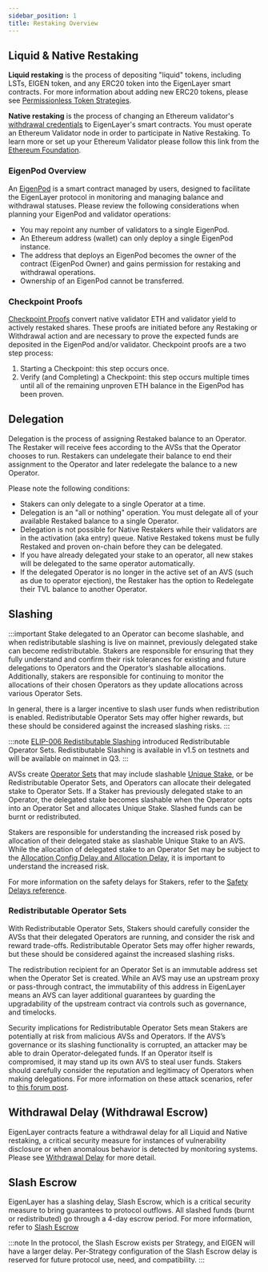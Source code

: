 ```yaml
---
sidebar_position: 1
title: Restaking Overview
---
```



## **Liquid & Native Restaking**

**Liquid restaking** is the process of depositing "liquid" tokens, including LSTs, EIGEN token, and any ERC20 token into the EigenLayer smart contracts. For more information about adding new ERC20 tokens, please see [Permissionless Token Strategies](/docs/developers/HowTo/build/avs-permissionlesss.md).

**Native restaking** is the process of changing an Ethereum validator's[ withdrawal credentials](https://notes.ethereum.org/@launchpad/withdrawals-faq#Q-What-are-withdrawals) to EigenLayer's smart contracts. You must operate an Ethereum Validator node in order to participate in Native Restaking. To learn more or set up your Ethereum Validator please follow this link from the[ Ethereum Foundation](https://launchpad.ethereum.org/).

### EigenPod Overview 

An [EigenPod](https://github.com/Layr-Labs/eigenlayer-contracts/blob/master/docs/core/EigenPodManager.md) is a smart contract managed by users, designed to facilitate the EigenLayer protocol in monitoring and managing balance and withdrawal statuses. Please review the following considerations when planning your EigenPod and validator operations:

- You may repoint any number of validators to a single EigenPod.
- An Ethereum address (wallet) can only deploy a single EigenPod instance.
- The address that deploys an EigenPod becomes the owner of the contract (EigenPod Owner) and gains permission for restaking and withdrawal operations.
- Ownership of an EigenPod cannot be transferred.

### Checkpoint Proofs

[Checkpoint Proofs](https://github.com/Layr-Labs/eigenlayer-contracts/blob/dev/docs/core/EigenPod.md#checkpointing-validators) convert native validator ETH and validator yield to actively restaked shares. These proofs are initiated 
before any Restaking or Withdrawal action and are necessary to prove the expected funds are deposited in the EigenPod and/or validator. 
Checkpoint proofs are a two step process:
1. Starting a Checkpoint: this step occurs once.
1. Verify (and Completing) a Checkpoint: this step occurs multiple times until all of the remaining unproven ETH balance in the 
EigenPod has been proven.

## Delegation

Delegation is the process of assigning Restaked balance to an Operator. The Restaker will receive fees according to the AVSs 
that the Operator chooses to run. Restakers can undelegate their balance to end their assignment to the Operator and later 
redelegate the balance to a new Operator.

Please note the following conditions:
- Stakers can only delegate to a single Operator at a time.
- Delegation is an "all or nothing" operation. You must delegate all of your available Restaked balance to a single Operator.
- Delegation is not possible for Native Restakers while their validators are in the activation (aka entry) queue. Native Restaked 
tokens must be fully Restaked and proven on-chain before they can be delegated.
- If you have already delegated your stake to an operator, all new stakes will be delegated to the same operator automatically.
- If the delegated Operator is no longer in the active set of an AVS (such as due to operator ejection), the Restaker has 
the option to Redelegate their TVL balance to another Operator.

## Slashing 

:::important
Stake delegated to an Operator can become slashable, and when redistributable slashing is live on mainnet, previously delegated
stake can become redistributable. Stakers are responsible for ensuring that they fully understand and confirm 
their risk tolerances for existing and future delegations to Operators and the Operator’s slashable allocations. Additionally, 
stakers are responsible for continuing to monitor the allocations of their chosen Operators as they update allocations across 
various Operator Sets.

In general, there is a larger incentive to slash user funds when redistribution is enabled. Redistributable Operator Sets
may offer higher rewards, but these should be considered against the increased slashing risks.
:::

:::note
[ELIP-006 Redistibutable Slashing](https://github.com/eigenfoundation/ELIPs/blob/main/ELIPs/ELIP-006.md) introduced Redistributable Operator Sets. 
Redistibutable Slashing is available in v1.5 on testnets and will be available on mainnet in Q3.
:::

AVSs create [Operator Sets](../../eigenlayer/concepts/operator-sets/operator-sets-concept.md) that may include slashable
[Unique Stake](../../eigenlayer/concepts/slashing/unique-stake.md), or be Redistributable Operator Sets, and Operators can 
allocate their delegated stake to Operator Sets. If a Staker has previously delegated stake to an Operator, the delegated stake 
becomes slashable when the Operator opts into an Operator Set and allocates Unique Stake. Slashed funds can be burnt or
redistributed.

Stakers are responsible for understanding the increased risk posed by allocation of their delegated stake as slashable
Unique Stake to an AVS. While the allocation of delegated stake to an Operator Set may be subject to the [Allocation Config
Delay and Allocation Delay](../../eigenlayer/reference/safety-delays-reference.md), it is important to understand the increased risk.

For more information on the safety delays for Stakers, refer to the [Safety Delays reference](../../eigenlayer/reference/safety-delays-reference.md).

### Redistributable Operator Sets

With Redistributable Operator Sets, Stakers should carefully consider the AVSs that their delegated Operators are running, 
and consider the risk and reward trade-offs. Redistributable Operator Sets may offer higher rewards, but these should be considered
against the increased slashing risks.

The redistribution recipient for an Operator Set is an immutable address set when the Operator Set is created. While an AVS
may use an upstream proxy or pass-through contract, the immutability of this address in EigenLayer means an AVS can layer 
additional guarantees by guarding the upgradability of the upstream contract via controls such as governance, and timelocks.

Security implications for Redistributable Operator Sets mean Stakers are potentially at risk from malicious AVSs and Operators. 
If the AVS’s governance or its slashing functionality is corrupted, an attacker may be able to drain Operator-delegated funds. 
If an Operator itself is compromised, it may stand up its own AVS to steal user funds. Stakers should carefully consider the 
reputation and legitimacy of Operators when making delegations. For more information on these attack scenarios, refer to 
[this forum post](https://forum.eigenlayer.xyz/t/risks-of-an-in-protocol-redistribution-design/14458).

## Withdrawal Delay (Withdrawal Escrow)

EigenLayer contracts feature a withdrawal delay for all Liquid and Native restaking, a critical security measure for instances 
of vulnerability disclosure or when anomalous behavior is detected by monitoring systems. Please see [Withdrawal Delay](/docs/eigenlayer/security/withdrawal-delay.md) 
for more detail.

## Slash Escrow 

EigenLayer has a slashing delay, Slash Escrow, which is a critical security measure to bring guarantees to protocol outflows. All slashed funds
(burnt or redistributed) go through a 4-day escrow period. For more information, refer to [Slash Escrow](../../eigenlayer/security/slashing-delay)

:::note
In the protocol, the Slash Escrow exists per Strategy, and EIGEN will have a larger delay. Per-Strategy configuration of the Slash Escrow
delay is reserved for future protocol use, need, and compatibility.
:::